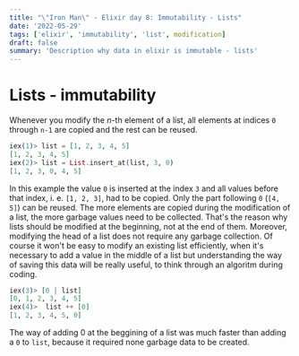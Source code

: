 ```yaml
---
title: "\"Iron Man\" - Elixir day 8: Immutability - Lists"
date: '2022-05-29'
tags: ['elixir', 'immutability', 'list', modification]
draft: false
summary: 'Description why data in elixir is immutable - lists'
---
```

# Lists - immutability
Whenever you modify the *n*-th element of a list, all elements at indices `0` through `n-1` are copied and the rest can be reused.
```elixir
iex(1)> list = [1, 2, 3, 4, 5]        
[1, 2, 3, 4, 5]
iex(2)> list = List.insert_at(list, 3, 0)
[1, 2, 3, 0, 4, 5]
```
In this example the value `0` is inserted at the index `3` and all values before that index, i. e. `[1, 2, 3]`, had to be copied. Only the part following `0` (`[4, 5]`) can be reused. The more elements are copied during the modification of a list, the more garbage values need to be collected. That's the reason why lists should be modified at the beginning, not at the end of them. Moreover, modifying the head of a list does not require any garbage collection. Of course it won't be easy to modify an existing list efficiently, when it's necessary to add a value in the middle of a list but understanding the way of saving this data will be really useful, to think through an algoritm during coding.
```elixir
iex(3)> [0 | list] 
[0, 1, 2, 3, 4, 5]
iex(4)>  list ++ [0]
[1, 2, 3, 4, 5, 0]
```
The way of adding 0 at the beggining of a list was much faster than adding a `0` to `list`, because it required none garbage data to be created.